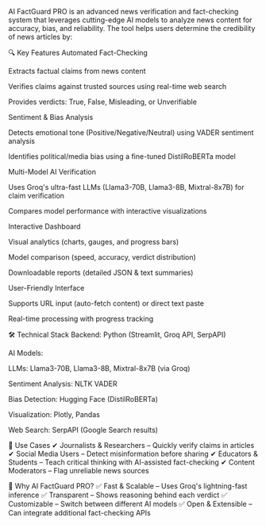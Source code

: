 AI FactGuard PRO is an advanced news verification and fact-checking system that leverages cutting-edge AI models to analyze news content for accuracy, bias, and reliability. The tool helps users determine the credibility of news articles by:

🔍 Key Features
Automated Fact-Checking

Extracts factual claims from news content

Verifies claims against trusted sources using real-time web search

Provides verdicts: True, False, Misleading, or Unverifiable

Sentiment & Bias Analysis

Detects emotional tone (Positive/Negative/Neutral) using VADER sentiment analysis

Identifies political/media bias using a fine-tuned DistilRoBERTa model

Multi-Model AI Verification

Uses Groq's ultra-fast LLMs (Llama3-70B, Llama3-8B, Mixtral-8x7B) for claim verification

Compares model performance with interactive visualizations

Interactive Dashboard

Visual analytics (charts, gauges, and progress bars)

Model comparison (speed, accuracy, verdict distribution)

Downloadable reports (detailed JSON & text summaries)

User-Friendly Interface

Supports URL input (auto-fetch content) or direct text paste

Real-time processing with progress tracking

🛠️ Technical Stack
Backend: Python (Streamlit, Groq API, SerpAPI)

AI Models:

LLMs: Llama3-70B, Llama3-8B, Mixtral-8x7B (via Groq)

Sentiment Analysis: NLTK VADER

Bias Detection: Hugging Face (DistilRoBERTa)

Visualization: Plotly, Pandas

Web Search: SerpAPI (Google Search results)

🎯 Use Cases
✔ Journalists & Researchers – Quickly verify claims in articles
✔ Social Media Users – Detect misinformation before sharing
✔ Educators & Students – Teach critical thinking with AI-assisted fact-checking
✔ Content Moderators – Flag unreliable news sources

📌 Why AI FactGuard PRO?
✅ Fast & Scalable – Uses Groq's lightning-fast inference
✅ Transparent – Shows reasoning behind each verdict
✅ Customizable – Switch between different AI models
✅ Open & Extensible – Can integrate additional fact-checking APIs
